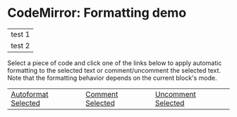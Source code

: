 CodeMirror: Formatting demo
===========================

<table><tbody><tr class="odd"><td>test 1</td></tr><tr class="even"><td>test 2</td></tr></tbody></table>

Select a piece of code and click one of the links below to apply automatic formatting to the selected text or comment/uncomment the selected text. Note that the formatting behavior depends on the current block's mode.

<table><tbody><tr class="odd"><td><a href="javascript:autoFormatSelection()">Autoformat Selected</a></td><td><a href="javascript:commentSelection(true)">Comment Selected</a></td><td><a href="javascript:commentSelection(false)">Uncomment Selected</a></td></tr></tbody></table>
